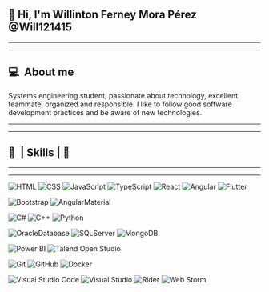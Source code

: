<h2>👋 Hi, I'm Willinton Ferney Mora Pérez @Will121415</h2>

---
---
<h2> 💻 &nbsp;About me </h2>
Systems engineering student, passionate about technology, excellent teammate, organized and responsible. I like to follow good software development practices and be aware of new technologies.

---
---
<h2> 🚩&nbsp; | Skills |  🚩</h2>

---
---
  ![HTML](https://img.shields.io/badge/-HTML-333333?style=flat&logo=HTML5)
  ![CSS](https://img.shields.io/badge/-CSS-333333?style=flat&logo=CSS3&logoColor=1572B6)
  ![JavaScript](https://img.shields.io/badge/-JavaScript-333333?style=flat&logo=javascript)
  ![TypeScript](https://img.shields.io/badge/-TypeScript-333333?style=flat&logo=typescript)
  ![React](https://img.shields.io/badge/-React-333333?style=flat&logo=react)
  ![Angular](https://img.shields.io/badge/-Angular-333333?style=flat&logo=angular)
  ![Flutter](https://img.shields.io/badge/-Flutter-333333?style=flat&logo=flutter)

  ![Bootstrap](https://img.shields.io/badge/-Bootstrap-333333?style=flat&logo=bootstrap)
  ![AngularMaterial](https://img.shields.io/badge/-AngularMaterial-333333?style=flat&logo=MaterialDesign)

  ![C#](https://img.shields.io/badge/-CSharp-333333?style=flat&logo=csharp)
  ![C++](https://img.shields.io/badge/-C%2B%2B-333333?style=flat&logo=cplusplus)
  ![Python](https://img.shields.io/badge/-Python-333333?style=flat&logo=python)


  ![OracleDatabase](https://img.shields.io/badge/-Oracle%2018c-333333?style=flat&logo=oracle)
  ![SQLServer](https://img.shields.io/badge/-Microsoft%20Sql%20Server-333333?style=flat&logo=microsoftsqlserver)
  ![MongoDB](https://img.shields.io/badge/-MongoDB-333333?style=flag&logo=mongodb)
  
  ![Power BI](https://img.shields.io/badge/-Power%20BI-333333?style=flat&logo=powerbi)
  ![Talend Open Studio](https://img.shields.io/badge/-Talend%20Open%20Studio-333333?style=flat&logo=talend)

  ![Git](https://img.shields.io/badge/-Git-333333?style=flat&logo=git)
  ![GitHub](https://img.shields.io/badge/-GitHub-333333?style=flat&logo=github)
  ![Docker](https://img.shields.io/badge/-Docker-333333?style=flat&logo=docker)

  ![Visual Studio Code](https://img.shields.io/badge/-Visual%20Studio%20Code-333333?style=flat&logo=visual-studio-code&logoColor=007ACC)
  ![Visual Studio](https://img.shields.io/badge/-Visual%20Studio-333333?style=flat&logo=visual-studio)
  ![Rider](https://img.shields.io/badge/-Rider-333333?style=flat&logo=rider)
  ![Web Storm](https://img.shields.io/badge/-Web%20Storm-333333?style=flat&logo=webstorm)


